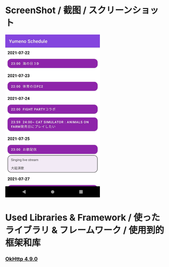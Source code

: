 # ScreenShot / 截图 / スクリーンショット
<img src="https://github.com/heongle/yumeno-schedule/blob/master/preview.jpg?raw=true" width="300">

# Used Libraries & Framework / 使ったライブラリ & フレームワーク / 使用到的框架和库
### [OkHttp 4.9.0](https://square.github.io/okhttp/) 
